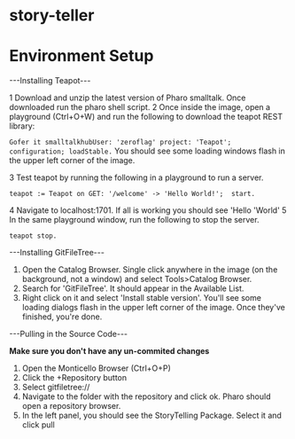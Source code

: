 # story-teller

# Environment Setup


---Installing Teapot---

1	Download and unzip the latest version of Pharo smalltalk. Once downloaded run the pharo shell script.
2	Once inside the image, open a playground (Ctrl+O+W) and run the following to download the teapot REST library:

``
Gofer it
	smalltalkhubUser: 'zeroflag' project: 'Teapot'; 
	configuration;
	loadStable.
``
	You should see some loading windows flash in the upper left corner of the image.


3	Test teapot by running the following in a playground to run a server.

``
teapot := Teapot on
	GET: '/welcome' -> 'Hello World!'; 
	start.
``

4	Navigate to localhost:1701. If all is working you should see 'Hello 'World'
5	In the same playground window, run the following to stop the server.

``teapot stop.``

---Installing GitFileTree---
1.	Open the Catalog Browser. Single click anywhere in the image (on the background, not a window) and select Tools>Catalog Browser.
2.	Search for 'GitFileTree'. It should appear in the Available List.
3.	Right click on it and select 'Install stable version'. You'll see some loading dialogs flash in the upper left corner of the image. Once they've finished, you're done.


---Pulling in the Source Code---

**Make sure you don't have any un-commited changes**

1.	Open the Monticello Browser (Ctrl+O+P)
2.	Click the +Repository button
3.	Select gitfiletree://
4.	Navigate to the folder with the repository and click ok. Pharo should open a repository browser.
5.	In the left panel, you should see the StoryTelling Package. Select it and click pull

